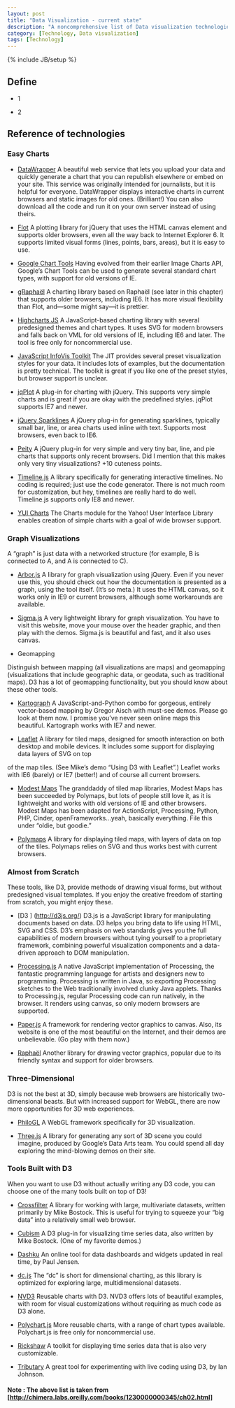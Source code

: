 ```yaml
---
layout: post
title: "Data Visualization - current state"
description: "A noncomprehensive list of Data visualization technologies"
category: [Technology, Data visualization] 
tags: [Technology]
---
```

{% include JB/setup %}

## Define 


* 1 

* 2

## Reference of technologies 


### Easy Charts

* [DataWrapper](https://datawrapper.de/ )
A beautiful web service that lets you upload your data and quickly generate a chart that you can republish elsewhere or embed on your site. This service was originally intended for journalists, but it is helpful for everyone. DataWrapper displays interactive charts in current browsers and static images for old ones. (Brilliant!) You can also download all the code and run it on your own server instead of using theirs. 

* [Flot](http://www.flotcharts.org/ )
A plotting library for jQuery that uses the HTML canvas element and supports older browsers, even all the way back to Internet Explorer 6. It supports limited visual forms (lines, points, bars, areas), but it is easy to use. 

* [Google Chart Tools](https://developers.google.com/chart/ )
Having evolved from their earlier Image Charts API, Google’s Chart Tools can be used to generate several standard chart types, with support for old versions of IE. 

* [gRaphaël](http://g.raphaeljs.com/ )
A charting library based on Raphaël (see later in this chapter) that supports older browsers, including IE6. It has more visual flexibility than Flot, and—some might say—it is prettier. 

* [Highcharts JS](http://www.highcharts.com/ )
A JavaScript-based charting library with several predesigned themes and chart types. It uses SVG for modern browsers and falls back on VML for old versions of IE, including IE6 and later. The tool is free only for noncommercial use. 

* [JavaScript InfoVis Toolkit](http://philogb.github.io/jit/ )
The JIT provides several preset visualization styles for your data. It includes lots of examples, but the documentation is pretty technical. The toolkit is great if you like one of the preset styles, but browser support is unclear. 

* [jqPlot]( http://www.jqplot.com/)
A plug-in for charting with jQuery. This supports very simple charts and is great if you are okay with the predefined styles. jqPlot supports IE7 and newer. 

* [jQuery Sparklines](http://omnipotent.net/jquery.sparkline/#s-about )
A jQuery plug-in for generating sparklines, typically small bar, line, or area charts used inline with text. Supports most browsers, even back to IE6. 

* [Peity](http://benpickles.github.io/peity/ )
A jQuery plug-in for very simple and very tiny bar, line, and pie charts that supports only recent browsers. Did I mention that this makes only very tiny visualizations? +10 cuteness points. 

* [Timeline.js](http://timeline.knightlab.com/ )
A library specifically for generating interactive timelines. No coding is required; just use the code generator. There is not much room for customization, but hey, timelines are really hard to do well. Timeline.js supports only IE8 and newer. 

* [YUI Charts](http://yuilibrary.com/yui/docs/charts/ )
The Charts module for the Yahoo! User Interface Library enables creation of simple charts with a goal of wide browser support. 

### Graph Visualizations

A “graph” is just data with a networked structure (for example, B is connected to A, and A is connected to C).


* [Arbor.js](http://arborjs.org/ )
A library for graph visualization using jQuery. Even if you never use this, you should check out how the documentation is presented as a graph, using the tool itself. (It’s so meta.) It uses the HTML canvas, so it works only in IE9 or current browsers, although some workarounds are available. 

* [Sigma.js](http://sigmajs.org/ )
A very lightweight library for graph visualization. You have to visit this website, move your mouse over the header graphic, and then play with the demos. Sigma.js is beautiful and fast, and it also uses canvas. 

* Geomapping

Distinguish between mapping (all visualizations are maps) and geomapping (visualizations that include geographic data, or geodata, such as traditional maps). D3 has a lot of geomapping functionality, but you should know about these other tools.


* [Kartograph](http://kartograph.org/ )
A JavaScript-and-Python combo for gorgeous, entirely vector-based mapping by Gregor Aisch with must-see demos. Please go look at them now. I promise you’ve never seen online maps this beautiful. Kartograph works with IE7 and newer. 

* [Leaflet](http://leafletjs.com/ )
A library for tiled maps, designed for smooth interaction on both desktop and mobile devices. It includes some support for displaying data layers of SVG on top 

of the map tiles. (See Mike’s demo “Using D3 with Leaflet”.) Leaflet works with IE6 (barely) or IE7 (better!) and of course all current browsers.


* [Modest Maps](http://modestmaps.com/ )
The granddaddy of tiled map libraries, Modest Maps has been succeeded by Polymaps, but lots of people still love it, as it is lightweight and works with old versions of IE and other browsers. Modest Maps has been adapted for ActionScript, Processing, Python, PHP, Cinder, openFrameworks…yeah, basically everything. File this under “oldie, but goodie.” 

* [Polymaps](http://polymaps.org/ )
A library for displaying tiled maps, with layers of data on top of the tiles. Polymaps relies on SVG and thus works best with current browsers. 

### Almost from Scratch

These tools, like D3, provide methods of drawing visual forms, but without predesigned visual templates. If you enjoy the creative freedom of starting from scratch, you might enjoy these.


* [D3 ] (http://d3js.org/)
D3.js is a JavaScript library for manipulating documents based on data. D3 helps you bring data to life using HTML, SVG and CSS. D3’s emphasis on web standards gives you the full capabilities of modern browsers without tying yourself to a proprietary framework, combining powerful visualization components and a data-driven approach to DOM manipulation. 


* [Processing.js](http://processingjs.org/ )
A native JavaScript implementation of Processing, the fantastic programming language for artists and designers new to programming. Processing is written in Java, so exporting Processing sketches to the Web traditionally involved clunky Java applets. Thanks to Processing.js, regular Processing code can run natively, in the browser. It renders using canvas, so only modern browsers are supported. 

* [Paper.js](http://paperjs.org/ )
A framework for rendering vector graphics to canvas. Also, its website is one of the most beautiful on the Internet, and their demos are unbelievable. (Go play with them now.) 

* [Raphaël](http://raphaeljs.com/ )
Another library for drawing vector graphics, popular due to its friendly syntax and support for older browsers. 

### Three-Dimensional

D3 is not the best at 3D, simply because web browsers are historically two-dimensional beasts. But with increased support for WebGL, there are now more opportunities for 3D web experiences.


* [PhiloGL](http://www.senchalabs.org/philogl/ )
A WebGL framework specifically for 3D visualization. 

* [Three.js]( http://mrdoob.github.io/three.js/)
A library for generating any sort of 3D scene you could imagine, produced by Google’s Data Arts team. You could spend all day exploring the mind-blowing demos on their site. 

###  Tools Built with D3

When you want to use D3 without actually writing any D3 code, you can choose one of the many tools built on top of D3!


* [Crossfilter](http://square.github.io/crossfilter/ )
A library for working with large, multivariate datasets, written primarily by Mike Bostock. This is useful for trying to squeeze your “big data” into a relatively small web browser. 

* [Cubism](http://square.github.io/cubism/ )
A D3 plug-in for visualizing time series data, also written by Mike Bostock. (One of my favorite demos.) 

* [Dashku](https://dashku.com://dashku.com/ )
An online tool for data dashboards and widgets updated in real time, by Paul Jensen. 

* [dc.js](http://dc-js.github.io/dc.js/ )
The “dc” is short for dimensional charting, as this library is optimized for exploring large, multidimensional datasets. 

* [NVD3](http://nvd3.org/ )
Reusable charts with D3. NVD3 offers lots of beautiful examples, with room for visual customizations without requiring as much code as D3 alone. 

* [Polychart.js]( )
More reusable charts, with a range of chart types available. Polychart.js is free only for noncommercial use. 

* [Rickshaw]( )
A toolkit for displaying time series data that is also very customizable. 

* [Tributary](http://tributary.io/ )
A great tool for experimenting with live coding using D3, by Ian Johnson.


#### Note : The above list is taken from [http://chimera.labs.oreilly.com/books/1230000000345/ch02.html]
